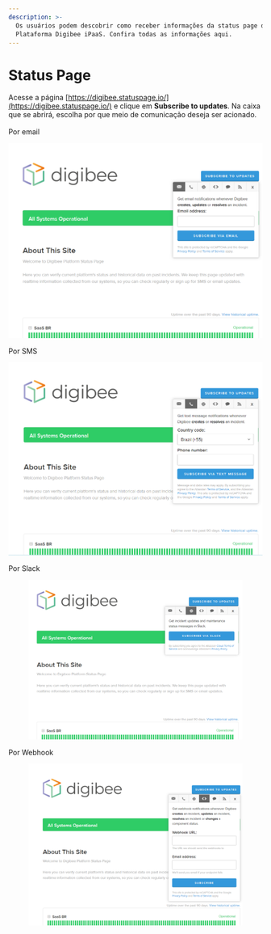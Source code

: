 ```yaml
---
description: >-
  Os usuários podem descobrir como receber informações da status page da
  Plataforma Digibee iPaaS. Confira todas as informações aqui.
---
```


# Status Page

Acesse a página [https://digibee.statuspage.io/](https://digibee.statuspage.io/) e clique em **Subscribe to updates**. Na caixa que se abrirá, escolha por que meio de comunicação deseja ser acionado.\
\
Por email

![](../.gitbook/assets/email.png)

Por SMS

![](../.gitbook/assets/SMS.png)

Por Slack

<figure><img src="../.gitbook/assets/Slack.png" alt=""><figcaption></figcaption></figure>

Por Webhook

<figure><img src="../.gitbook/assets/webhook.png" alt=""><figcaption></figcaption></figure>
